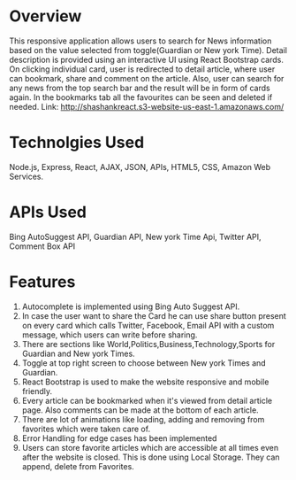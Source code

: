 **<h1>Overview</h1>**
This responsive application allows users to search for News information based on the value selected from toggle(Guardian or New york Time). Detail description is provided using an interactive UI using React Bootstrap cards. On clicking individual card, user is redirected to detail article, where user can bookmark, share and comment on the article. Also, user can search for any news from the top search bar and the result will be in form of cards again. In the bookmarks tab all the favourites can be seen and deleted if needed.
Link: http://shashankreact.s3-website-us-east-1.amazonaws.com/

**<h1>Technolgies Used</h1>**
Node.js, Express, React, AJAX, JSON, APIs, HTML5, CSS, Amazon Web Services.

**<h1>APIs Used</h1>**
Bing AutoSuggest API, Guardian API, New york Time Api, Twitter API, Comment Box API

**<h1>Features</h1>**
1) Autocomplete is implemented using Bing Auto Suggest API.
2) In case the user want to share the Card he can use share button present on every card which calls Twitter, Facebook, Email API with a custom message, which users can write before sharing.
3) There are sections like World,Politics,Business,Technology,Sports for Guardian and New york Times.
4) Toggle at top right screen to choose between New york Times and Guardian.
4) React Bootstrap is used to make the website responsive and mobile friendly.
5) Every article can be bookmarked when it's viewed from detail article page. Also comments can be made at the bottom of each article.
6) There are lot of animations like loading, adding and removing from favorites which were taken care of.
7) Error Handling for edge cases has been implemented
8) Users can store favorite articles which are accessible at all times even after the website is closed. This is done using Local Storage. They can append, delete from Favorites.
